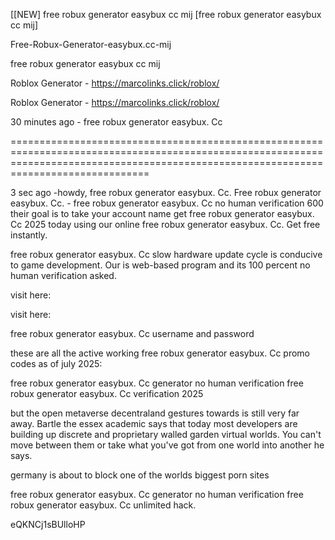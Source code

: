 [[NEW] free robux generator easybux cc mij [free robux generator easybux cc mij]

Free-Robux-Generator-easybux.cc-mij

free robux generator easybux cc mij

Roblox Generator - https://marcolinks.click/roblox/

Roblox Generator - https://marcolinks.click/roblox/

30 minutes ago - free robux generator easybux. Cc

==========================================================================================================================================================================================

3 sec ago -howdy, free robux generator easybux. Cc. Free robux generator easybux. Cc. - free robux generator easybux. Cc no human verification 600 their goal is to take your account name get free robux generator easybux. Cc 2025 today using our online free robux generator easybux. Cc. Get free instantly.

free robux generator easybux. Cc slow hardware update cycle is conducive to game development. Our is web-based program and its 100 percent no human verification asked.

visit here:

visit here:

free robux generator easybux. Cc username and password

these are all the active working free robux generator easybux. Cc promo codes as of july 2025:

free robux generator easybux. Cc generator no human verification free robux generator easybux. Cc verification 2025

but the open metaverse decentraland gestures towards is still very far away. Bartle the essex academic says that today most developers are building up discrete and proprietary walled garden virtual worlds. You can't move between them or take what you've got from one world into another he says.

germany is about to block one of the worlds biggest porn sites

free robux generator easybux. Cc generator no human verification free robux generator easybux. Cc unlimited hack.

eQKNCj1sBUlloHP

